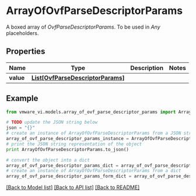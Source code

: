 # ArrayOfOvfParseDescriptorParams

A boxed array of *OvfParseDescriptorParams*. To be used in *Any* placeholders. 

## Properties
Name | Type | Description | Notes
------------ | ------------- | ------------- | -------------
**value** | [**List[OvfParseDescriptorParams]**](OvfParseDescriptorParams.md) |  | 

## Example

```python
from vmware_vi.models.array_of_ovf_parse_descriptor_params import ArrayOfOvfParseDescriptorParams

# TODO update the JSON string below
json = "{}"
# create an instance of ArrayOfOvfParseDescriptorParams from a JSON string
array_of_ovf_parse_descriptor_params_instance = ArrayOfOvfParseDescriptorParams.from_json(json)
# print the JSON string representation of the object
print ArrayOfOvfParseDescriptorParams.to_json()

# convert the object into a dict
array_of_ovf_parse_descriptor_params_dict = array_of_ovf_parse_descriptor_params_instance.to_dict()
# create an instance of ArrayOfOvfParseDescriptorParams from a dict
array_of_ovf_parse_descriptor_params_form_dict = array_of_ovf_parse_descriptor_params.from_dict(array_of_ovf_parse_descriptor_params_dict)
```
[[Back to Model list]](../README.md#documentation-for-models) [[Back to API list]](../README.md#documentation-for-api-endpoints) [[Back to README]](../README.md)


